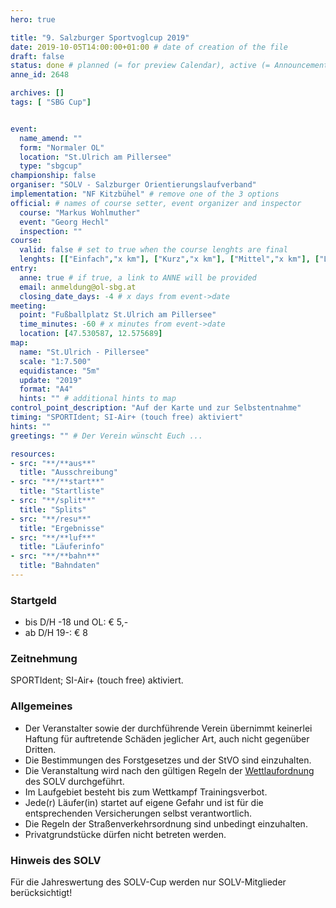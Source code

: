 ```yaml
---
hero: true

title: "9. Salzburger Sportvoglcup 2019"
date: 2019-10-05T14:00:00+01:00 # date of creation of the file
draft: false
status: done # planned (= for preview Calendar), active (= Announcement...), done (=Results...)
anne_id: 2648

archives: []
tags: [ "SBG Cup"]


event:
  name_amend: ""
  form: "Normaler OL"
  location: "St.Ulrich am Pillersee"
  type: "sbgcup"
championship: false
organiser: "SOLV - Salzburger Orientierungslaufverband"
implementation: "NF Kitzbühel" # remove one of the 3 options
official: # names of course setter, event organizer and inspector
  course: "Markus Wohlmuther"
  event: "Georg Hechl"
  inspection: ""
course:
  valid: false # set to true when the course lenghts are final
  lenghts: [["Einfach","x km"], ["Kurz","x km"], ["Mittel","x km"], ["Lang","x km"]]
entry:
  anne: true # if true, a link to ANNE will be provided
  email: anmeldung@ol-sbg.at
  closing_date_days: -4 # x days from event->date
meeting:
  point: "Fußballplatz St.Ulrich am Pillersee"
  time_minutes: -60 # x minutes from event->date
  location: [47.530587, 12.575689]
map:
  name: "St.Ulrich - Pillersee"
  scale: "1:7.500"
  equidistance: "5m"
  update: "2019"
  format: "A4"
  hints: "" # additional hints to map
control_point_description: "Auf der Karte und zur Selbstentnahme"
timing: "SPORTIdent; SI-Air+ (touch free) aktiviert"
hints: ""
greetings: "" # Der Verein wünscht Euch ...

resources:
- src: "**/**aus**"
  title: "Ausschreibung"
- src: "**/**start**"
  title: "Startliste"
- src: "**/split**"
  title: "Splits"
- src: "**/resu**"
  title: "Ergebnisse"
- src: "**/**luf**"
  title: "Läuferinfo"
- src: "**/**bahn**"
  title: "Bahndaten"
---
```


### Startgeld

- bis D/H -18 und OL: € 5,-
- ab D/H 19-: € 8

### Zeitnehmung

SPORTIdent; SI-Air+ (touch free) aktiviert.

### Allgemeines

- Der Veranstalter sowie der durchführende Verein übernimmt keinerlei Haftung für auftretende Schäden jeglicher Art, auch nicht gegenüber Dritten.
- Die Bestimmungen des Forstgesetzes und der StVO sind einzuhalten.
- Die Veranstaltung wird nach den gültigen Regeln der [Wettlaufordnung](../../wettlaufordnung) des SOLV durchgeführt.
- Im Laufgebiet besteht bis zum Wettkampf Trainingsverbot.
- Jede\(r) Läufer(in) startet auf eigene Gefahr und ist für die entsprechenden Versicherungen selbst verantwortlich.
- Die Regeln der Straßenverkehrsordnung sind unbedingt einzuhalten.
- Privatgrundstücke dürfen nicht betreten werden.

### Hinweis des SOLV
Für die Jahreswertung des SOLV-Cup werden nur SOLV-Mitglieder berücksichtigt!